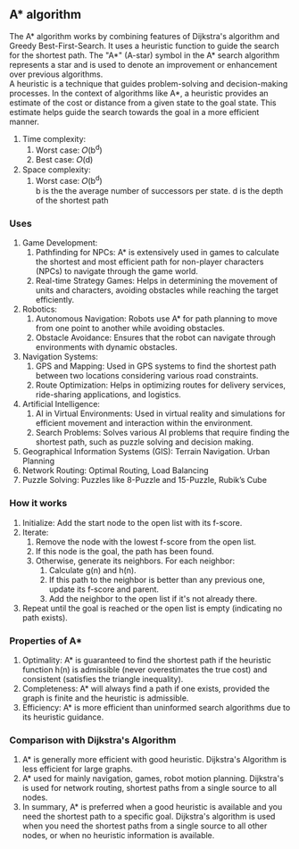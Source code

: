 ## A* algorithm
The A* algorithm works by combining features of Dijkstra's algorithm and Greedy Best-First-Search. It uses a heuristic function to guide the search for the shortest path. The "A*" (A-star) symbol in the A* search algorithm represents a star and is used to denote an improvement or enhancement over previous algorithms.</br>
A heuristic is a technique that guides problem-solving and decision-making processes. In the context of algorithms like A*, a heuristic provides an estimate of the cost or distance from a given state to the goal state. This estimate helps guide the search towards the goal in a more efficient manner.

1. Time complexity:
   1. Worst case: 𝑂(b<sup>d</sup>)
   2. Best case: 𝑂(d)
2. Space complexity:
   1. Worst case: 𝑂(b<sup>d</sup>)</br>
b is the the average number of successors per state. d is the depth of the shortest path


### Uses
1. Game Development:
   1. Pathfinding for NPCs: A* is extensively used in games to calculate the shortest and most efficient path for non-player characters (NPCs) to navigate through the game world.
   2. Real-time Strategy Games: Helps in determining the movement of units and characters, avoiding obstacles while reaching the target efficiently.
2. Robotics:
   1. Autonomous Navigation: Robots use A* for path planning to move from one point to another while avoiding obstacles.
   2. Obstacle Avoidance: Ensures that the robot can navigate through environments with dynamic obstacles.
3. Navigation Systems:
   1. GPS and Mapping: Used in GPS systems to find the shortest path between two locations considering various road constraints.
   2. Route Optimization: Helps in optimizing routes for delivery services, ride-sharing applications, and logistics.
4. Artificial Intelligence:
   1. AI in Virtual Environments: Used in virtual reality and simulations for efficient movement and interaction within the environment.
   2. Search Problems: Solves various AI problems that require finding the shortest path, such as puzzle solving and decision making.
5. Geographical Information Systems (GIS): Terrain Navigation. Urban Planning
6. Network Routing: Optimal Routing, Load Balancing
7. Puzzle Solving: Puzzles like 8-Puzzle and 15-Puzzle, Rubik’s Cube

### How it works
1. Initialize: Add the start node to the open list with its f-score.
2. Iterate:
   1. Remove the node with the lowest f-score from the open list.
   2. If this node is the goal, the path has been found.
   3. Otherwise, generate its neighbors. For each neighbor:
      1. Calculate g(n) and h(n).
      2. If this path to the neighbor is better than any previous one, update its f-score and parent.
      3. Add the neighbor to the open list if it's not already there.
3. Repeat until the goal is reached or the open list is empty (indicating no path exists).

### Properties of A*
1. Optimality: A* is guaranteed to find the shortest path if the heuristic function h(n) is admissible (never overestimates the true cost) and consistent (satisfies the triangle inequality).
2. Completeness: A* will always find a path if one exists, provided the graph is finite and the heuristic is admissible.
3. Efficiency: A* is more efficient than uninformed search algorithms due to its heuristic guidance.

### Comparison with Dijkstra's Algorithm
1. A* is generally more efficient with good heuristic. Dijkstra's Algorithm is less efficient for large graphs.
2. A* used for mainly navigation, games, robot motion planning. Dijkstra's is used for network routing, shortest paths from a single source to all nodes.
2. In summary, A* is preferred when a good heuristic is available and you need the shortest path to a specific goal. Dijkstra's algorithm is used when you need the shortest paths from a single source to all other nodes, or when no heuristic information is available.